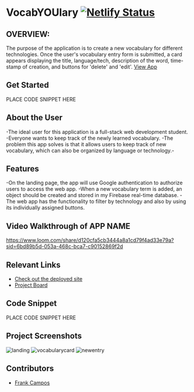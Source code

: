 # VocabYOUlary  [![Netlify Status](https://api.netlify.com/api/v1/badges/eeb9b441-ebfc-430a-8425-dc3bd7a00315/deploy-status)](https://app.netlify.com/sites/venerable-gaufre-bf59bc/deploys)
<!-- update the netlify badge above with your own badge that you can find at netlify under settings/general#status-badges -->
## OVERVIEW:
The purpose of the application is to create a new vocabulary for different technologies. Once the user's vocabulary entry form is submitted, a card appears displaying the title, language/tech, description of the word, time-stamp of creation, and buttons for 'delete' and 'edit'.
[View App](https://venerable-gaufre-bf59bc.netlify.app)

## Get Started <!-- OPTIONAL, but doesn't hurt -->
PLACE CODE SNIPPET HERE

## About the User <!-- This is a scaled down user persona -->
-The ideal user for this application is a full-stack web development student.
-Everyone wants to keep track of the newly learned vocabulary.
-The problem this app solves is that it allows users to keep track of new vocabulary, which can also be organized by language or technology.-


## Features <!-- List your app features using bullets! Do NOT use a paragraph. No one will read that! -->
-On the landing page, the app will use Google authentication to authorize users to access the web app.
-When a new vocabulary term is added, an object should be created and stored in my Firebase real-time database.
-The web app has the functionality to filter by technology and also by using its individually assigned buttons.

## Video Walkthrough of APP NAME <!-- A loom link is sufficient -->
https://www.loom.com/share/d120cfa5cb3444a8a1cd79f4ad33e79a?sid=6bd89b5d-053a-468c-bca7-c90152869f2d

## Relevant Links <!-- Link to all the things that are required outside of the ones that have their own section -->
- [Check out the deployed site](https://venerable-gaufre-bf59bc.netlify.app)
- [Project Board](https://www.figma.com/file/UoU7DNFH1e9D5VBv1OvJqI/vocabyoulary?type=whiteboard&t=exIQ0kdxCnwO6IUw-1)

## Code Snippet <!-- OPTIONAL, but doesn't hurt -->
PLACE CODE SNIPPET HERE

## Project Screenshots <!-- These can be inside of your project. Look at the repos from class and see how the images are included in the readme -->
![landing](https://github.com/frankcampos/INDIVIDUAL-ASSESSMENT-vocab-YOU-lary/assets/26656478/91772ee0-d52f-45cb-8f98-099f1c162151)
![vocabularycard](https://github.com/frankcampos/INDIVIDUAL-ASSESSMENT-vocab-YOU-lary/assets/26656478/5e1ea8b1-d13a-49d1-8a04-df2c9fc25a3c)
![newentry](https://github.com/frankcampos/INDIVIDUAL-ASSESSMENT-vocab-YOU-lary/assets/26656478/fa0296fe-c124-4515-afdb-2f84ef46f710)



## Contributors
- [Frank Campos](https://github.com/frankcampos)
